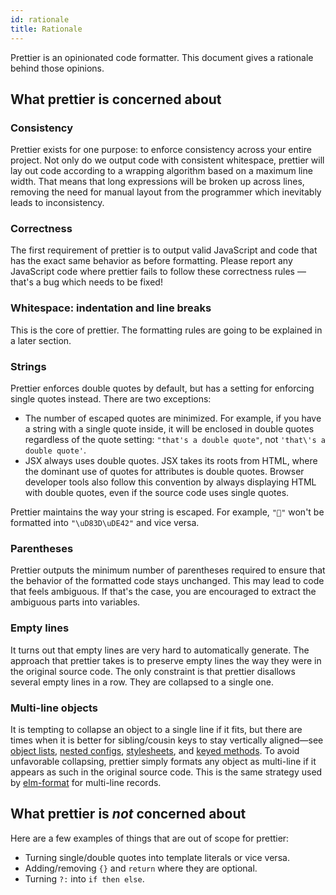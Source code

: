 ```yaml
---
id: rationale
title: Rationale
---
```


Prettier is an opinionated code formatter. This document gives a rationale behind those opinions.


## What prettier is concerned about

### Consistency

Prettier exists for one purpose: to enforce consistency across your entire project. Not only do we output code with consistent whitespace, prettier will lay out code according to a wrapping algorithm based on a maximum line width. That means that long expressions will be broken up across lines, removing the need for manual layout from the programmer which inevitably leads to inconsistency.

### Correctness

The first requirement of prettier is to output valid JavaScript and code that has the exact same behavior as before formatting. Please report any JavaScript code where prettier fails to follow these correctness rules — that's a bug which needs to be fixed!


### Whitespace: indentation and line breaks

This is the core of prettier. The formatting rules are going to be explained in a later section.

### Strings

Prettier enforces double quotes by default, but has a setting for enforcing single quotes instead. There are two exceptions:

- The number of escaped quotes are minimized. For example, if you have a string with a single quote inside, it will be enclosed in double quotes regardless of the quote setting: `"that's a double quote"`, not `'that\'s a double quote'`.
- JSX always uses double quotes. JSX takes its roots from HTML, where the dominant use of quotes for attributes is double quotes. Browser developer tools also follow this convention by always displaying HTML with double quotes, even if the source code uses single quotes.

Prettier maintains the way your string is escaped. For example, `"🙂"` won't be formatted into `"\uD83D\uDE42"` and vice versa.


### Parentheses

Prettier outputs the minimum number of parentheses required to ensure that the behavior of the formatted code stays unchanged. This may lead to code that feels ambiguous. If that's the case, you are encouraged to extract the ambiguous parts into variables.


### Empty lines

It turns out that empty lines are very hard to automatically generate. The approach that prettier takes is to preserve empty lines the way they were in the original source code. The only constraint is that prettier disallows several empty lines in a row. They are collapsed to a single one.


### Multi-line objects

It is tempting to collapse an object to a single line if it fits, but there are times when it is better for sibling/cousin keys to stay vertically aligned—see [object lists], [nested configs], [stylesheets], and [keyed methods]. To avoid unfavorable collapsing, prettier simply formats any object as multi-line if it appears as such in the original source code. This is the same strategy used by [elm-format] for multi-line records.

[object lists]:https://github.com/prettier/prettier/issues/74#issue-199965534
[nested configs]:https://github.com/prettier/prettier/issues/88#issuecomment-275448346
[stylesheets]:https://github.com/prettier/prettier/issues/74#issuecomment-275262094
[keyed methods]:https://github.com/prettier/prettier/pull/495#issuecomment-275745434
[elm-format]:https://github.com/prettier/prettier/issues/74#issuecomment-275621526

## What prettier is _not_ concerned about

Here are a few examples of things that are out of scope for prettier:

- Turning single/double quotes into template literals or vice versa.
- Adding/removing `{}` and `return` where they are optional.
- Turning `?:` into `if then else`.


<!--
### Semi-colons

...TBD...

## Formatting rules

... TBD ...


### Function calls


### Method calls


### JSX


### Boolean expressions


### String concatenation
-->
